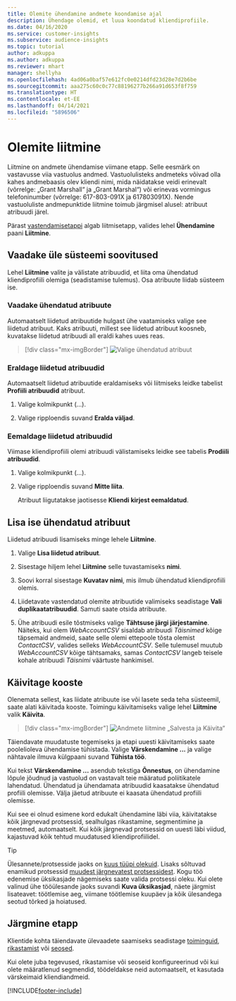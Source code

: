 ```yaml
---
title: Olemite ühendamine andmete koondamise ajal
description: Ühendage olemid, et luua koondatud kliendiprofiile.
ms.date: 04/16/2020
ms.service: customer-insights
ms.subservice: audience-insights
ms.topic: tutorial
author: adkuppa
ms.author: adkuppa
ms.reviewer: mhart
manager: shellyha
ms.openlocfilehash: 4ad06a0baf57e612fc0e0214dfd23d28e7d2b6be
ms.sourcegitcommit: aaa275c60c0c77c88196277b266a91d653f8f759
ms.translationtype: HT
ms.contentlocale: et-EE
ms.lasthandoff: 04/14/2021
ms.locfileid: "5896506"
---
```

# <a name="merge-entities"></a>Olemite liitmine

Liitmine on andmete ühendamise viimane etapp. Selle eesmärk on vastavusse viia vastuolus andmed. Vastuolulisteks andmeteks võivad olla kahes andmebaasis olev kliendi nimi, mida näidatakse veidi erinevalt (võrrelge: „Grant Marshall“ ja „Grant Marshal“) või erinevas vormingus telefoninumber (võrrelge: 617-803-091X ja 617803091X). Nende vastuoluliste andmepunktide liitmine toimub järgmisel alusel: atribuut atribuudi järel.

Pärast [vastendamisetappi](match-entities.md) algab liitmisetapp, valides lehel **Ühendamine** paani **Liitmine**.

## <a name="review-system-recommendations"></a>Vaadake üle süsteemi soovitused

Lehel **Liitmine** valite ja välistate atribuudid, et liita oma ühendatud kliendiprofiili olemiga (seadistamise tulemus). Osa atribuute liidab süsteem ise.

### <a name="view-merged-attributes"></a>Vaadake ühendatud atribuute

Automaatselt liidetud atribuutide hulgast ühe vaatamiseks valige see liidetud atribuut. Kaks atribuuti, millest see liidetud atribuut koosneb, kuvatakse liidetud atribuudi all eraldi kahes uues reas.

> [!div class="mx-imgBorder"]
> ![Valige ühendatud atribuut](media/configure-data-merge-profile-attributes.png "Valige ühendatud atribuut")

### <a name="separate-merged-attributes"></a>Eraldage liidetud atribuudid

Automaatselt liidetud atribuutide eraldamiseks või liitmiseks leidke tabelist **Profiili atribuudid** atribuut.

1. Valige kolmikpunkt (...).
  
2. Valige ripploendis suvand **Eralda väljad**.

### <a name="remove-merged-attributes"></a>Eemaldage liidetud atribuudid

Viimase kliendiprofiili olemi atribuudi välistamiseks leidke see tabelis **Prodiili atribuudid**.

1. Valige kolmikpunkt (...).
  
2. Valige ripploendis suvand **Mitte liita**.

   Atribuut liigutatakse jaotisesse **Kliendi kirjest eemaldatud**.

## <a name="manually-add-a-merged-attribute"></a>Lisa ise ühendatud atribuut

Liidetud atribuudi lisamiseks minge lehele **Liitmine**.

1. Valige **Lisa liidetud atribuut**.

2. Sisestage hiljem lehel **Liitmine** selle tuvastamiseks **nimi**.

3. Soovi korral sisestage **Kuvatav nimi**, mis ilmub ühendatud kliendiprofiili olemis.

4. Liidetavate vastendatud olemite atribuutide valimiseks seadistage **Vali duplikaatatribuudid**. Samuti saate otsida atribuute.

5. Ühe atribuudi esile tõstmiseks valige **Tähtsuse järgi järjestamine**. Näiteks, kui olem *WebAccountCSV* sisaldab atribuudi *Täisnimed* kõige täpsemaid andmeid, saate selle olemi ettepoole tõsta olemist *ContactCSV*, valides selleks *WebAccountCSV*. Selle tulemusel muutub *WebAccountCSV* kõige tähtsamaks, samas *ContactCSV* langeb teisele kohale atribuudi *Täisnimi* väärtuste hankimisel.

## <a name="run-your-merge"></a>Käivitage kooste

Olenemata sellest, kas liidate atribuute ise või lasete seda teha süsteemil, saate alati käivitada kooste. Toimingu käivitamiseks valige lehel **Liitmine** valik **Käivita**.

> [!div class="mx-imgBorder"]
> ![Andmete liitmine „Salvesta ja Käivita“](media/configure-data-merge-save-run.png "Andmete liitmine „Salvesta ja Käivita“")

Täiendavate muudatuste tegemiseks ja etapi uuesti käivitamiseks saate poolelioleva ühendamise tühistada. Valige **Värskendamine ...** ja valige nähtavale ilmuva külgpaani suvand **Tühista töö**.

Kui tekst **Värskendamine ...** asendub tekstiga **Õnnestus**, on ühendamine lõpule jõudnud ja vastuolud on vastavalt teie määratud poliitikatele lahendatud. Ühendatud ja ühendamata atribuudid kaasatakse ühendatud profiili olemisse. Välja jäetud atribuute ei kaasata ühendatud profiili olemisse.

Kui see ei olnud esimene kord edukalt ühendamine läbi viia, käivitatakse kõik järgnevad protsessid, sealhulgas rikastamine, segmentimine ja meetmed, automaatselt. Kui kõik järgnevad protsessid on uuesti läbi viidud, kajastuvad kõik tehtud muudatused kliendiprofiilidel.

> [!TIP]
> Ülesannete/protsesside jaoks on [kuus tüüpi olekuid](system.md#status-types). Lisaks sõltuvad enamikud protsessid [muudest järgnevatest protsessidest](system.md#refresh-policies). Kogu töö edenemise üksikasjade nägemiseks saate valida protsessi oleku. Kui olete valinud ühe tööülesande jaoks suvandi **Kuva üksikasjad**, näete järgmist lisateavet: töötlemise aeg, viimane töötlemise kuupäev ja kõik ülesandega seotud tõrked ja hoiatused.

## <a name="next-step"></a>Järgmine etapp

Klientide kohta täiendavate ülevaadete saamiseks seadistage [toiminguid](activities.md), [rikastamist](enrichment-hub.md) või [seosed](relationships.md).

Kui olete juba tegevused, rikastamise või seoseid konfigureerinud või kui olete määratlenud segmendid, töödeldakse neid automaatselt, et kasutada värskeimaid kliendiandmeid.




[!INCLUDE[footer-include](../includes/footer-banner.md)]